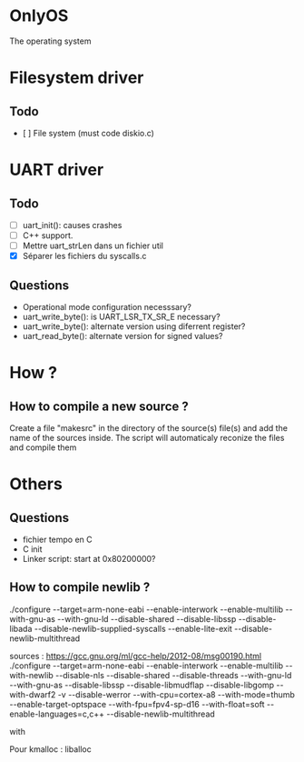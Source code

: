 # OnlyOS
The operating system

# Filesystem driver
Todo
-----
- [ ] File system (must code diskio.c)

# UART driver
Todo
-----
- [ ] uart_init(): causes crashes
- [ ] C++ support.
- [ ] Mettre uart_strLen dans un fichier util
- [X] Séparer les fichiers du syscalls.c

Questions
---------
- Operational mode configuration necesssary?
- uart_write_byte(): is UART_LSR_TX_SR_E necessary?
- uart_write_byte(): alternate version using diferrent register?
- uart_read_byte(): alternate version for signed values?

# How ?
How to compile a new source ?
---------
Create a file "makesrc" in the directory of the source(s) file(s) and add the name of the sources inside.
The script will automaticaly reconize the files and compile them

# Others
Questions
---------
- fichier tempo en C
- C init
- Linker script: start at 0x80200000?

How to compile newlib ?
---------
./configure --target=arm-none-eabi --enable-interwork --enable-multilib --with-gnu-as --with-gnu-ld --disable-shared --disable-libssp --disable-libada --disable-newlib-supplied-syscalls --enable-lite-exit --disable-newlib-multithread

sources : https://gcc.gnu.org/ml/gcc-help/2012-08/msg00190.html
./configure --target=arm-none-eabi --enable-interwork --enable-multilib --with-newlib --disable-nls --disable-shared --disable-threads --with-gnu-ld --with-gnu-as --disable-libssp --disable-libmudflap --disable-libgomp --with-dwarf2 -v --disable-werror --with-cpu=cortex-a8 --with-mode=thumb --enable-target-optspace --with-fpu=fpv4-sp-d16 --with-float=soft --enable-languages=c,c++ --disable-newlib-multithread

with



Pour kmalloc : liballoc